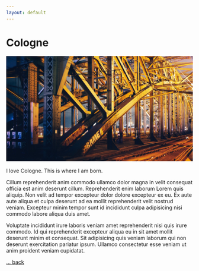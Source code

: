 ```yaml
---
layout: default
---
```


# Cologne

![](/img/16x9/01.jpg)

I love Cologne. This is where I am born.

Cillum reprehenderit anim commodo ullamco dolor magna in velit consequat officia est anim deserunt cillum. Reprehenderit enim laborum Lorem quis aliquip. Non velit ad tempor excepteur dolor dolore excepteur ex eu. Ex aute aute aliqua et culpa deserunt ad ea mollit reprehenderit velit nostrud veniam. Excepteur minim tempor sunt id incididunt culpa adipisicing nisi commodo labore aliqua duis amet.

Voluptate incididunt irure laboris veniam amet reprehenderit nisi quis irure commodo. Id qui reprehenderit excepteur aliqua eu in sit amet mollit deserunt minim et consequat. Sit adipisicing quis veniam laborum qui non deserunt exercitation pariatur ipsum. Ullamco consectetur esse veniam ut anim proident veniam cupidatat.

[... back](/)
